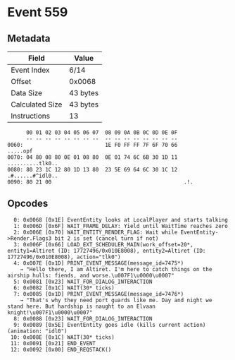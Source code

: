 # Event 559

## Metadata

| Field           | Value    |
|-----------------|----------|
| Event Index     | 6/14     |
| Offset          | 0x0068   |
| Data Size       | 43 bytes |
| Calculated Size | 43 bytes |
| Instructions    | 13       |

```
      00 01 02 03 04 05 06 07  08 09 0A 0B 0C 0D 0E 0F
      -- -- -- -- -- -- -- --  -- -- -- -- -- -- -- --
0060:                          1E F0 FF FF 7F 6F 70 66          .....opf
0070: 04 80 08 80 0E 01 08 80  0E 01 74 6C 6B 30 1D 11  ..........tlk0..
0080: 80 23 1C 12 80 1D 13 80  23 5E 69 64 6C 30 1C 12  .#......#^idl0..
0090: 80 21 00                                          .!.             
```

## Opcodes

```
  0: 0x0068 [0x1E] EventEntity looks at LocalPlayer and starts talking
  1: 0x006D [0x6F] WAIT_FRAME_DELAY: Yield until WaitTime reaches zero
  2: 0x006E [0x70] WAIT_ENTITY_RENDER_FLAG: Wait while EventEntity->Render.Flags3 bit 2 is set (cancel turn if not)
  3: 0x006F [0x66] LOAD_EXT_SCHEDULER_MAIN(work_offset=20*, entity1=Altiret (ID: 17727496/0x010E8008), entity2=Altiret (ID: 17727496/0x010E8008), action="tlk0")
  4: 0x007E [0x1D] PRINT_EVENT_MESSAGE(message_id=7475*)
    → "Hello there, I am Altiret. I'm here to catch things on the airship hulls: fiends, and worse.\u007F1\u0000\u0007"
  5: 0x0081 [0x23] WAIT_FOR_DIALOG_INTERACTION
  6: 0x0082 [0x1C] WAIT(30* ticks)
  7: 0x0085 [0x1D] PRINT_EVENT_MESSAGE(message_id=7476*)
    → "That's why they need port guards like me. Day and night we stand here. But hardship is naught to an Elvaan knight!\u007F1\u0000\u0007"
  8: 0x0088 [0x23] WAIT_FOR_DIALOG_INTERACTION
  9: 0x0089 [0x5E] EventEntity goes idle (kills current action) (animation: "idl0")
 10: 0x008E [0x1C] WAIT(30* ticks)
 11: 0x0091 [0x21] END_EVENT
 12: 0x0092 [0x00] END_REQSTACK()
```
